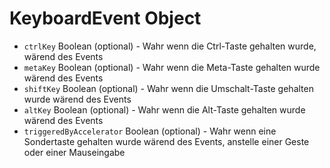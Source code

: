 # KeyboardEvent Object

* `ctrlKey` Boolean (optional) - Wahr wenn die Ctrl-Taste gehalten wurde, wärend des Events
* `metaKey` Boolean (optional) - Wahr wenn die Meta-Taste gehalten wurde wärend des Events
* `shiftKey` Boolean (optional) - Wahr wenn die Umschalt-Taste gehalten wurde wärend des Events
* `altKey` Boolean (optional) - Wahr wenn die Alt-Taste gehalten wurde wärend des Events
* `triggeredByAccelerator` Boolean (optional) - Wahr wenn eine Sondertaste gehalten wurde wärend des Events, anstelle einer Geste oder einer Mauseingabe

